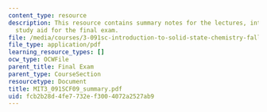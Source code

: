 ```yaml
---
content_type: resource
description: This resource contains summary notes for the lectures, intended as a
  study aid for the final exam.
file: /media/courses/3-091sc-introduction-to-solid-state-chemistry-fall-2010/fcb2b28d4fe7732ef3004072a2527ab9_MIT3_091SCF09_summary.pdf
file_type: application/pdf
learning_resource_types: []
ocw_type: OCWFile
parent_title: Final Exam
parent_type: CourseSection
resourcetype: Document
title: MIT3_091SCF09_summary.pdf
uid: fcb2b28d-4fe7-732e-f300-4072a2527ab9
---
```

